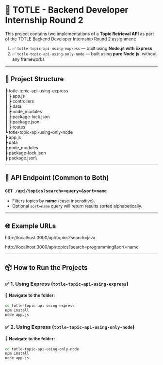 # 🚀 TOTLE - Backend Developer Internship Round 2

This project contains two implementations of a **Topic Retrieval API** as part of the TOTLE Backend Developer Internship Round 2 assignment:

1. ✅ `totle-topic-api-using-express` — built using **Node.js with Express**
2. ✅ `totle-topic-api-using-only-node` — built using **pure Node.js**, without any frameworks

---

## 📂 Project Structure 
┣ totle-topic-api-using-express\
┃ ┣ app.js\
┃ ┣ controllers\
┃ ┣ data\
┃ ┣ node_modules\
┃ ┣ package-lock.json\
┃ ┣ package.json\
┃ ┣ routes\
┗ totle-topic-api-using-only-node\
   ┣ app.js\
   ┣ data\
   ┣ node_modules\
   ┣ package-lock.json\
   ┣ package.json\

---

## 🧪 API Endpoint (Common to Both)

### `GET /api/topics?search=<query>&sort=name`

- Filters topics by **name** (case-insensitive).
- Optional `sort=name` query will return results sorted alphabetically.

---

## 🌐 Example URLs

http://localhost:3000/api/topics?search=java 

http://localhost:3000/api/topics?search=programming&sort=name


---

## 📦 How to Run the Projects

### ✅ 1. Using Express (`totle-topic-api-using-express`)

#### 📁 Navigate to the folder:
```bash
cd totle-topic-api-using-express
npm install
node app.js
```


### ✅ 2. Using Express (`totle-topic-api-using-only-node`)

#### 📁 Navigate to the folder:
```bash
cd totle-topic-api-using-only-node
npm install
node app.js

```
